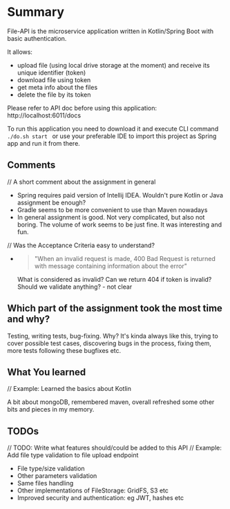 # Summary

File-API is the microservice application written in Kotlin/Spring Boot with basic authentication.

It allows:
- upload file (using local drive storage at the moment) and receive its unique identifier (token)
- download file using token
- get meta info about the files
- delete the file by its token

Please refer to API doc before using this application: http://localhost:6011/docs

To run this application you need to download it and execute CLI command
``./do.sh start
``
or use your preferable IDE to import this project as Spring app and run it from there.

## Comments

// A short comment about the assignment in general

- Spring requires paid version of Intellij IDEA. Wouldn't pure Kotlin or Java assignment be enough?
- Gradle seems to be more convenient to use than Maven nowadays
- In general assignment is good. Not very complicated, but also not boring. The volume of work seems to be
  just fine. It was interesting and fun.

// Was the Acceptance Criteria easy to understand?

- > "When an invalid request is made, 400 Bad Request is returned with message containing information about the error"
  >
  What is considered as invalid? Can we return 404 if token is invalid? Should we validate anything? - not clear

## Which part of the assignment took the most time and why?

Testing, writing tests, bug-fixing. Why? It's kinda always like this, trying to cover possible test cases,
discovering bugs in the process, fixing them, more tests following these bugfixes etc.

## What You learned

// Example: Learned the basics about Kotlin

A bit about mongoDB, remembered maven, overall refreshed some other bits and pieces in my memory.

## TODOs

// TODO: Write what features should/could be added to this API
// Example: Add file type validation to file upload endpoint

- File type/size validation
- Other parameters validation
- Same files handling
- Other implementations of FileStorage: GridFS, S3 etc
- Improved security and authentication: eg JWT, hashes etc
